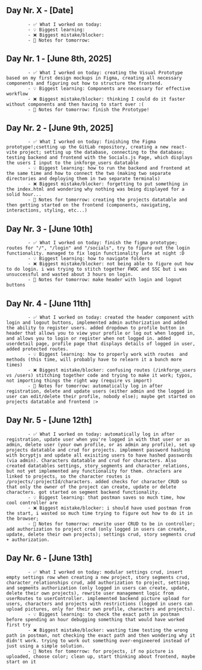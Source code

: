 ## Day Nr. X - [Date]
            - ✅ What I worked on today:
            - 💡 Biggest learning:
            - ❌ Biggest mistake/blocker:
            - 📌 Notes for tomorrow:

## Day Nr. 1 - [June 8th, 2025]
            - ✅ What I worked on today: creating the Visual Prototype based on my first design mockups in Figma, creating all necessary components and figuring out how to structure the frontend.
            - 💡 Biggest learning: Components are necessary for effective workflow
            - ❌ Biggest mistake/blocker: thinking I could do it faster without components and then having to start over :(
            - 📌 Notes for tomorrow: finish the Prototype!

## Day Nr. 2 - [June 9th, 2025]
            - ✅ What I worked on today: finishing the Figma prototype!;csetting up the GitLab repository, creating a new react-vite project; setting up the database, connecting to the database; testing backend and frontend with the Socials.js Page, which displays the users I input to the inkforge_users datatable
            - 💡 Biggest learning: how to run the backend and frontend at the same time and how to connect the two (making two separate directories and deploying them in two separate terminals)
            - ❌ Biggest mistake/blocker: forgetting to put something in the index.html and wondering why nothing was being displayed for a solid hour...
            - 📌 Notes for tomorrow: creating the projects datatable and then getting started on the frontend (components, navigating, interactions, styling, etc...)

## Day Nr. 3 - [June 10th]
            - ✅ What I worked on today: finish the figma prototype; routes for "/", "/login" and "/socials", try to figure out the login functionality. managed to fix login functionality late at night :D
            - 💡 Biggest learning: how to navigate folders
            - ❌ Biggest mistake/blocker: not being able to figure out how to do login. i was trying to stitch together FWOC and SSC but i was unsuccessful and wasted about 3 hours on login.
            - 📌 Notes for tomorrow: make header with login and logout buttons

## Day Nr. 4 - [June 11th]
            - ✅ What I worked on today: created the header component with login and logout buttons, implemented admin authorization and added the ability to register users. added dropdown to profile button in header that allows you to view your profile or log out when logged in, and allows you to login or register when not logged in. added userdetail page, profile page that displays details of logged in user, added protected routes.
            - 💡 Biggest learning: how to properly work with routes  and methods (this time, will probably have to relearn it a bunch more times)
            - ❌ Biggest mistake/blocker: confusing routes (/inkforge_users vs /users) stitching together code and trying to make it work; typos, not importing things the right way (require vs import)
            - 📌 Notes for tomorrow: automatically log in after registration, delete and update users (either admin and the logged in user can edit/delete their profile, nobody else); maybe get started on projects datatable and frontend :>

## Day Nr. 5 - [June 12th]
            - ✅ What I worked on today: automatically log in after registration, update user when you're logged in with that user or as admin, delete user (your own profile, or as admin any profile), set up projects datatable and crud for projects. implement password hashing with bcryptjs and update all exisiting users to have hashed passwords (via admin). Characters datatable and crud for characters. Also created datatables settings, story_segments and character_relations, but not yet implemented any functionality for them. chracters are linked to projects, so the character routes is /projects/:projectId/characters. added checks for character CRUD so that only the owner of the project can create, update or delete characters. got started on segment backend functionality.
            - 💡 Biggest learning: that postman saves so much time, how cool controller are
            - ❌ Biggest mistake/blocker: i should have used postman from the start, i wasted so much time trying to figure out how to do it in the browser;
            - 📌 Notes for tomorrow: rewrite user CRUD to be in controller; add authorization to project crud (only logged in users can create, update, delete their own projects); settings crud, story segments crud + authorization.

## Day Nr. 6 - [June 13th]
            - ✅ What I worked on today: modular settings crud, insert empty settings row when creating a new project, story segments crud, character_relationships crud, add authorization to project, settings and segments authorization (only logged in users can create, update, delete their own projects), rewrite user management logic from userRoutes to userController. implemented backend picture upload for users, characters and projects with restrictions (logged in users can upload pictures, only for their own profile, characters and projects).
            - 💡 Biggest learning: to check the exact path in postman before spending an hour debugging something that would have worked first try
            - ❌ Biggest mistake/blocker: wasting time testing the wrong path in postman, not checking the exact path and then wondering why it didn't work. trying to work out something over-engineered instead of just using a simple solution.
            - 📌 Notes for tomorrow: for projects, if no picture is uploaded, choose color; clean up, start thinking about frontend, maybe start on it
